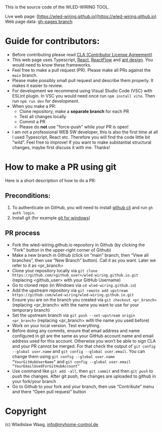 
This is the source code of the WLED-WIRING TOOL.

Live web page: [https://wled-wiring.github.io](https://wled-wiring.github.io)
Web page data: [gh-pages branch](https://github.com/wled-wiring/wled-wiring.github.io/tree/gh-pages)

# Guide for contributors:
- Before contributing please read [CLA (Contributor License Agreement)](https://github.com/wled-wiring/wled-wiring.github.io/blob/main/.cla/cla.md)
- This web page uses Typescript, [React](https://react.dev/), [ReactFlow](https://reactflow.dev/) and [ant  design](https://ant.design/). You would need to know these frameworks.
- Feel free to make a pull request (PR). Please make all PRs against the `main` branch.
- Please make possibly small pull request and describe them properly. It makes it easier to review.
- For development we recommend using Visual Studio Code (VSC) with ESLint plugin. In VSC you would need once run `npm install vite`. Then run `npm run dev` for development.
- When you make a PR:
   * Clone repository, make a **separate branch** for each PR
   * Test all changes locally
   * Commit a PR
   * Please do **not** use "force-push" while your PR is open!
- I am not a professional WEB SW developer, this is also the first time at all I used Typescript, React etc. Therefore you will find the code little bit "wild". Feel free to improve! If you want to make substantial structural changes, maybe first discuss it with me. Thanks!

# How to make a PR using git

Here is a short description of how to do a PR:

## Preconditions:
1)	To authenticate on GitHub, you will need to install [github cli]( https://docs.github.com/de/get-started/git-basics/caching-your-github-credentials-in-git) and run `gh auth login`.
2)	Install git (for example [git for windows](https://github.com/git-for-windows/git/releases/tag/v2.49.0.windows.1))

## PR process
* Fork the wled-wiring.github.io repository in Github (by clicking the "Fork" button in the upper-right corner of Github)
* Make a new branch in Github (click on “main” branch, then “View all branches”, then use “New Branch” button). Call it as you want. Later we refer to it as <pr_branch>
* Clone your repository locally via `git clone https://github.com/<github_user>/wled-wiring.github.io.git` (replacing <github_user> with your GitHub Username)
* Go to cloned repo (in Windows via `cd wled-wiring.github.io`)
* Add the upstream repository via `git remote add upstream https://github.com/wled-wiring/wled-wiring.github.io.git`
* Ensure you are on the branch you created via `git checkout <pr_branch>` (replacing <pr_branch> with the name you want to use for your temporary branch)
* Set the upstream branch via `git push --set-upstream origin <pr_branch>` (replacing <pr_branch> with the name you used before)
* Work on your local version. Test everything.
* Before doing any commits, ensure that email address and name configured in git are the same as your GitHub account name and email address used for this account.  Otherwise you won’t be able to sign CLA and your PR cannot be merged. For that check the output of `git config --global user.name` and `git config --global user.email`. You can change them using `git config --global user.name “YourGitHubUserName”` and `git config --global user.email “YourEmailUsedForGitHubAccount”`
* Use command like `git add -all`, then `git commit` and then `git push` to push the changes. After git push, the changes are uploaded to github in your fork/your branch
* Go to Github to your fork and your branch, then use “Contribute” menu and there “Open pull request” button

# Copyright
(c) Wladislaw Waag, info@myhome-control.de


